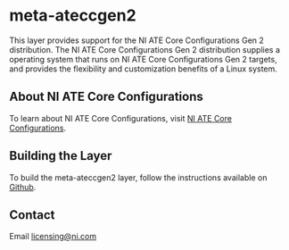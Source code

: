 # meta-ateccgen2

This layer provides support for the NI ATE Core Configurations Gen 2 distribution. The NI ATE Core Configurations Gen 2 distribution supplies a operating system that runs on NI ATE Core Configurations Gen 2 targets, and provides the flexibility and customization benefits of a Linux system.

About NI ATE Core Configurations
------------------------
To learn about NI ATE Core Configurations, visit [NI ATE Core Configurations].

Building the Layer
-----------

To build the meta-ateccgen2 layer, follow the instructions available on [Github].

Contact
----
Email [licensing@ni.com]

[NI ATE Core Configurations]:https://www.ni.com/en-us/shop/electronic-test-instrumentation/what-is-ate-core-configurations.html
[Github]:https://www.github.com/ni/ateccgen2-manifest
[licensing@ni.com]:mailto:licensing@ni.com
